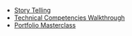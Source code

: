 
* <a href="https://github.com/MCR-Digital/apprentice-boot-camp-portfolio/blob/master/docs/Story Telling.pdf?raw=true">Story Telling</a>
* <a href="https://github.com/MCR-Digital/apprentice-boot-camp-portfolio/blob/master/docs/Technical Competencies Walkthrough.pdf?raw=true">Technical Competencies Walkthrough</a>
* <a href="https://github.com/MCR-Digital/apprentice-boot-camp-portfolio/blob/master/docs/Portfolio Masterclass.pdf?raw=true">Portfolio Masterclass</a>
